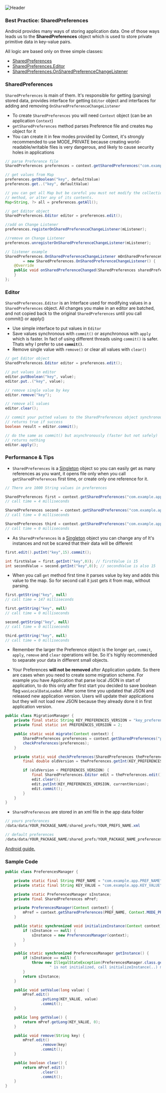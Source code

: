 ![Header][6]

### Best Practice: SharedPreferences
Android provides many ways of storing application data. One of those ways leads us to the **SharedPreferences** object which is used to store private primitive data in key-value pairs.

All logic are based only on three simple classes:

- [SharedPreferences][1]
- [SharedPreferences.Editor][2]
- [SharedPreferences.OnSharedPreferenceChangeListener][3]

### SharedPreferences

`SharedPreferences` is main of them. It's responsible for getting (parsing) stored data, provides interface for getting `Editor` object and interfaces for adding and removing `OnSharedPreferenceChangeListener`

- To create `SharedPreferences` you will need `Context` object (can be an application `Context`)
- `getSharedPreferences` method parses Preference file and creates `Map` object for it
- You can create it in few modes provided by Context, it's strongly recommended to use MODE_PRIVATE because creating world-readable/writable files is very dangerous, and likely to cause security holes in applications

```java
// parse Preference file
SharedPreferences preferences = context.getSharedPreferences("com.example.app", Context.MODE_PRIVATE);

// get values from Map
preferences.getBoolean("key", defaultValue)
preferences.get..("key", defaultValue)

// you can get all Map but be careful you must not modify the collection returned by this
// method, or alter any of its contents.
Map<String, ?> all = preferences.getAll();

// get Editor object
SharedPreferences.Editor editor = preferences.edit();

//add on Change Listener
preferences.registerOnSharedPreferenceChangeListener(mListener);

//remove on Change Listener
preferences.unregisterOnSharedPreferenceChangeListener(mListener);

// listener example
SharedPreferences.OnSharedPreferenceChangeListener mOnSharedPreferenceChangeListener
        = new SharedPreferences.OnSharedPreferenceChangeListener() {
    @Override
    public void onSharedPreferenceChanged(SharedPreferences sharedPreferences, String key) {
    }
};
```
### Editor

`SharedPreferences.Editor` is an Interface used for modifying values in a `SharedPreferences` object. All changes you make in an editor are batched, and not copied back to the original `SharedPreferences` until you call commit() or apply()

- Use simple interface to put values in `Editor`
- Save values synchronous with `commit()` or asynchronous with `apply` which is faster. In fact of using different threads using `commit()` is safer. Thats why I prefer to use **`commit()`**.
- Remove single value with `remove()` or clear all values with `clear()`

```java
// get Editor object
SharedPreferences.Editor editor = preferences.edit();

// put values in editor
editor.putBoolean("key", value);
editor.put..("key", value);

// remove single value by key
editor.remove("key");

// remove all values
editor.clear();

// commit your putted values to the SharedPreferences object synchronously
// returns true if success
boolean result = editor.commit();

// do the same as commit() but asynchronously (faster but not safely)
// returns nothing
editor.apply();
```

### Performance & Tips

- `SharedPreferences` is a [Singleton][4] object so you can easily get as many references as you want, it opens file only when you call `getSharedPreferences` first time, or create only one reference for it.

```java
// There are 1000 String values in preferences

SharedPreferences first = context.getSharedPreferences("com.example.app", Context.MODE_PRIVATE);
// call time = 4 milliseconds

SharedPreferences second = context.getSharedPreferences("com.example.app", Context.MODE_PRIVATE);
// call time = 0 milliseconds

SharedPreferences third = context.getSharedPreferences("com.example.app", Context.MODE_PRIVATE);
// call time = 0 milliseconds
```

- As `SharedPreferences` is a [Singleton][4] object you can change any of It's instances and not be scared that their data will be different

```java
first.edit().putInt("key",15).commit();

int firstValue = first.getInt("key",0)); // firstValue is 15
int secondValue = second.getInt("key",0)); // secondValue is also 15

```

- When you call `get` method first time it parses value by key and adds this value to the map. So for second call it just gets it from map, without parsing.

```java
first.getString("key", null)
// call time = 147 milliseconds

first.getString("key", null)
// call time = 0 milliseconds

second.getString("key", null)
// call time = 0 milliseconds

third.getString("key", null)
// call time = 0 milliseconds

```

- Remember the larger the Preference object is the longer `get`, `commit`, `apply`, `remove` and `clear` operations will be. So it's highly recommended to separate your data in different small objects.

- Your Preferences **will not be removed** after Application update. So there are cases when you need to create some migration scheme. For example you have Application that parse local JSON in start of application, to do this only after first start you decided to save boolean flag `wasLocalDataLoaded`. After some time you updated that JSON and released new application version. Users will update their applications but they will not load new JSON because they already done it in first application version. 

```java
public class MigrationManager {
    private final static String KEY_PREFERENCES_VERSION = "key_preferences_version";
    private final static int PREFERENCES_VERSION = 2;

    public static void migrate(Context context) {
        SharedPreferences preferences = context.getSharedPreferences("pref", Context.MODE_PRIVATE);
        checkPreferences(preferences);
    }

    private static void checkPreferences(SharedPreferences thePreferences) {
        final double oldVersion = thePreferences.getInt(KEY_PREFERENCES_VERSION, 1);

        if (oldVersion < PREFERENCES_VERSION) {
            final SharedPreferences.Editor edit = thePreferences.edit();
            edit.clear();
            edit.putInt(KEY_PREFERENCES_VERSION, currentVersion);
            edit.commit();
        }
    }
}
```

- `SharedPreferences` are stored in an xml file in the app data folder

```java
// yours preferences
/data/data/YOUR_PACKAGE_NAME/shared_prefs/YOUR_PREFS_NAME.xml

// default preferences
/data/data/YOUR_PACKAGE_NAME/shared_prefs/YOUR_PACKAGE_NAME_preferences.xml
```

[Android guide.][5]

### Sample Code

```java
public class PreferencesManager {

    private static final String PREF_NAME = "com.example.app.PREF_NAME";
    private static final String KEY_VALUE = "com.example.app.KEY_VALUE";

    private static PreferencesManager sInstance;
    private final SharedPreferences mPref;

    private PreferencesManager(Context context) {
        mPref = context.getSharedPreferences(PREF_NAME, Context.MODE_PRIVATE);
    }

    public static synchronized void initializeInstance(Context context) {
        if (sInstance == null) {
            sInstance = new PreferencesManager(context);
        }
    }

    public static synchronized PreferencesManager getInstance() {
        if (sInstance == null) {
            throw new IllegalStateException(PreferencesManager.class.getSimpleName() +
                    " is not initialized, call initializeInstance(..) method first.");
        }
        return sInstance;
    }

    public void setValue(long value) {
        mPref.edit()
                .putLong(KEY_VALUE, value)
                .commit();
    }

    public long getValue() {
        return mPref.getLong(KEY_VALUE, 0);
    }

    public void remove(String key) {
        mPref.edit()
                .remove(key)
                .commit();
    }

    public boolean clear() {
        return mPref.edit()
                .clear()
                .commit();
    }
}
```


  [1]: http://developer.android.com/reference/android/content/SharedPreferences.html
  [2]: http://developer.android.com/reference/android/content/SharedPreferences.Editor.html
  [3]: http://developer.android.com/reference/android/content/SharedPreferences.OnSharedPreferenceChangeListener.html
  [4]: http://www.oodesign.com/singleton-pattern.html
  [5]: http://developer.android.com/guide/topics/data/data-storage.html#pref
  [6]: https://raw.github.com/yakivmospan/yakivmospan/master/images/best-practice-sharedprefarences-72-dpi.png
